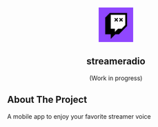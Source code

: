 <!-- PROJECT LOGO -->
<br />
<div align="center">
  <a href="https://github.com/clementlebas/light-image-gallery">
    <img src="./streameradio.png" alt="Logo" width="80" height="80">
  </a>

  <h2 align="center">streameradio</h3>
  <p>(Work in progress)</p>
</div>


## About The Project

  <p align="left" id="about-the-project">
    A mobile app to enjoy your favorite streamer voice 
    <br />
  </p>

